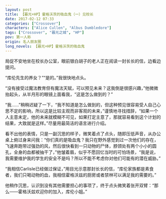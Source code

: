 ```yaml
---
layout: post
title: 【暮光+HP】霍格沃茨的吸血鬼（一）见校长
date: 2017-02-12 07:33
categories: ["Crossover"]
characters: ["Alice Cullen", "Albus Dumbledore"]
tags: ["Crossover", "暮光之城", "HP"]
pov: 第一人称
origin: 名人朋友圈
long_novels: 【暮光+HP】霍格沃茨的吸血鬼
---
```


局促不安地坐在校长办公室，眼前银白胡子的老人正在阅读一封长长的信，边看边提问。

“库伦先生的养女？”“是的。”我很快地点头。

“没有接受过魔法教育但有魔法天赋，可以预见未来？这我倒是很感兴趣，”他微微抬起头，从半月形的眼镜上面看我，“这是怎么做到的？”

“我……”稍稍迟疑了一下，“我不知道是怎么做到的，但这种预见很容易受人自己心思不定的影响，所以这是比较主观而非客观的未来，”谨慎地寻找措辞，“如果一个人主意未定，他的未来就模糊不可见，如果打定主意了，那就容易看到这个计划的结果，大致就是这样。”尽量用最简洁的语言进行介绍。

看不出他的表情，只是一副沉思的样子，微笑着点了点头，随即压低声音，从办公桌上俯过身来问我：“你们真的是吸血鬼？我只在野外感觉到过一次他们的存在，飞速奔跑带过强劲的风，然后很快看到一只动物的尸体，脖颈处有两个小小的圆孔，全身的血都被抽干了，”他皱着眉，似乎不愿回忆当时的可怕场景，“我是说，我需要维护我的学生的安全不是吗？所以不能不考虑你对他们可能有的潜在威胁。”

“我相信Carlisle已经做过保证，”用目光示意那封长长的信，“库伦家族都是素食者，我们只喝动物的血，我相信霍格沃兹的厨房或者禁林可以满足我的需要的。”

他稍作沉思，认识到没有其他需要担心的事项了，终于点头微笑着张开双臂：“那么——霍格沃兹欢迎你的加入，库伦小姐。”

